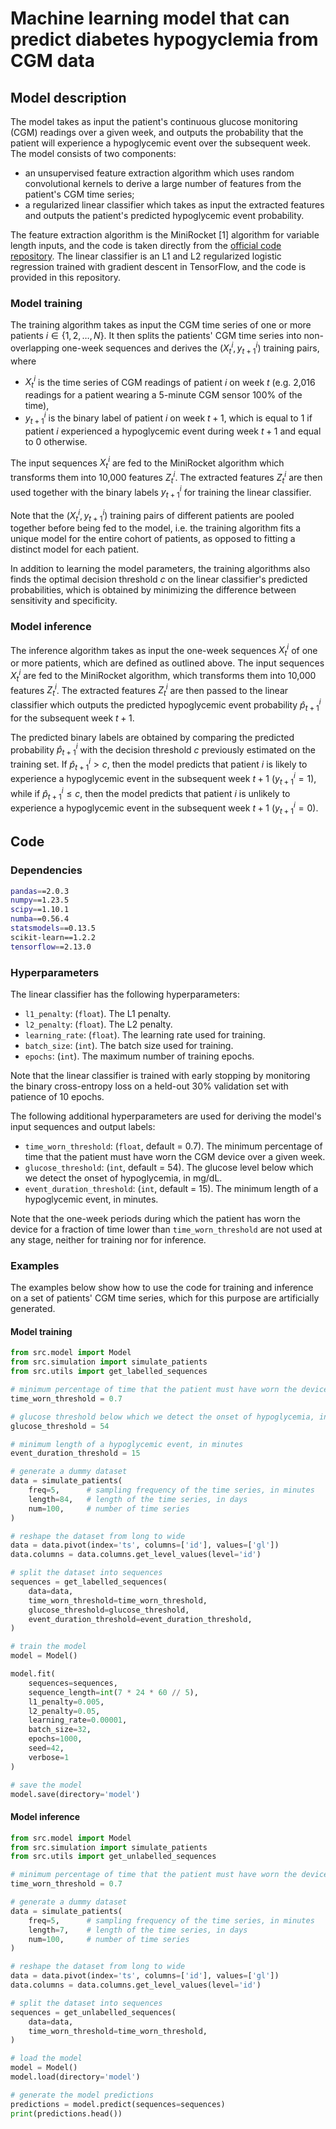 # Machine learning model that can predict diabetes hypogyclemia from CGM data

## Model description
The model takes as input the patient's continuous glucose monitoring (CGM) readings over a given week, 
and outputs the probability that the patient will experience a hypoglycemic event over the subsequent week.
The model consists of two components:
- an unsupervised feature extraction algorithm which uses random convolutional kernels to derive a large number
of features from the patient's CGM time series;
- a regularized linear classifier which takes as input the extracted features and outputs
the patient's predicted hypoglycemic event probability.

The feature extraction algorithm is the MiniRocket [1] algorithm for variable length inputs,
and the code is taken directly from the [official code repository](https://github.com/angus924/minirocket).
The linear classifier is an L1 and L2 regularized logistic regression trained with gradient descent in TensorFlow,
and the code is provided in this repository.

### Model training
The training algorithm takes as input the CGM time series of one or more patients $`i \in \{1, 2, \ldots, N\}`$.
It then splits the patients' CGM time series into non-overlapping one-week sequences and derives the $`(X^{i}_{t}, y^{i}_{t + 1})`$ training pairs, where

- $`X^{i}_{t}`$ is the time series of CGM readings of patient $`i`$ on week $`t`$ (e.g. 2,016 readings for a patient wearing a 5-minute CGM sensor 100% of the time),
- $`y^{i}_{t + 1}`$ is the binary label of patient $`i`$ on week $`t + 1`$, which is equal to 1 if patient $`i`$ experienced a hypoglycemic event during week $`t + 1`$ and equal to 0 otherwise.

The input sequences $`X^{i}_{t}`$ are fed to the MiniRocket algorithm which transforms them into 10,000 features $`Z^{i}_{t}`$.
The extracted features $`Z^{i}_{t}`$ are then used together with the binary labels $`y^{i}_{t + 1}`$ for training the linear classifier.

Note that the $`(X^{i}_{t}, y^{i}_{t + 1})`$ training pairs of different patients are pooled together before being fed to the model,
i.e. the training algorithm fits a unique model for the entire cohort of patients, as opposed to fitting a distinct model for each patient.

In addition to learning the model parameters, the training algorithms also finds the optimal decision threshold $`c`$ on the linear classifier's predicted probabilities,
which is obtained by minimizing the difference between sensitivity and specificity.

### Model inference
The inference algorithm takes as input the one-week sequences $`X^{i}_{t}`$ of one or more patients, which are defined as outlined above.
The input sequences $`X^{i}_{t}`$ are fed to the MiniRocket algorithm, which transforms them into 10,000 features $`Z^{i}_{t}`$.
The extracted features $`Z^{i}_{t}`$ are then passed to the linear classifier which outputs the predicted hypoglycemic event probability $`\hat{p}^{i}_{t + 1}`$ for the subsequent week $`t + 1`$.

The predicted binary labels are obtained by comparing the predicted probability $`\hat{p}^{i}_{t + 1}`$ with the decision threshold $`c`$ previously estimated on the training set.
If $`\hat{p}^{i}_{t + 1} > c`$, then the model predicts that patient $`i`$ is likely to experience a hypoglycemic event in the subsequent week $`t + 1`$ ($`y^{i}_{t + 1} = 1`$),
while if $`\hat{p}^{i}_{t + 1} \le c`$, then the model predicts that patient $`i`$ is unlikely to experience a hypoglycemic event in the subsequent week $`t + 1`$ ($`y^{i}_{t + 1} = 0`$).

## Code

### Dependencies

```bash
pandas==2.0.3
numpy==1.23.5
scipy==1.10.1
numba==0.56.4
statsmodels==0.13.5
scikit-learn==1.2.2
tensorflow==2.13.0
```

### Hyperparameters

The linear classifier has the following hyperparameters:

- `l1_penalty`: (`float`). The L1 penalty.
- `l2_penalty`: (`float`). The L2 penalty.
- `learning_rate`: (`float`). The learning rate used for training.
- `batch_size`: (`int`). The batch size used for training.
- `epochs`: (`int`). The maximum number of training epochs.

Note that the linear classifier is trained with early stopping by monitoring the binary cross-entropy loss on a held-out 30% validation set with patience of 10 epochs.

The following additional hyperparameters are used for deriving the model's input sequences and output labels:

- `time_worn_threshold`: (`float`, default = 0.7). The minimum percentage of time that the patient must have worn the CGM device over a given week.
- `glucose_threshold`: (`int`, default = 54). The glucose level below which we detect the onset of hypoglycemia, in mg/dL.
- `event_duration_threshold`: (`int`, default = 15). The minimum length of a hypoglycemic event, in minutes.

Note that the one-week periods during which the patient has worn the device for a fraction of time lower than `time_worn_threshold` are not used at any stage, neither for training nor for inference.

### Examples

The examples below show how to use the code for training and inference on a set of patients' CGM time series, which for this purpose are artificially generated.

#### Model training
```python
from src.model import Model
from src.simulation import simulate_patients
from src.utils import get_labelled_sequences

# minimum percentage of time that the patient must have worn the device over a given week
time_worn_threshold = 0.7

# glucose threshold below which we detect the onset of hypoglycemia, in mg/dL
glucose_threshold = 54

# minimum length of a hypoglycemic event, in minutes
event_duration_threshold = 15

# generate a dummy dataset
data = simulate_patients(
    freq=5,      # sampling frequency of the time series, in minutes
    length=84,   # length of the time series, in days
    num=100,     # number of time series
)

# reshape the dataset from long to wide
data = data.pivot(index='ts', columns=['id'], values=['gl'])
data.columns = data.columns.get_level_values(level='id')

# split the dataset into sequences
sequences = get_labelled_sequences(
    data=data,
    time_worn_threshold=time_worn_threshold,
    glucose_threshold=glucose_threshold,
    event_duration_threshold=event_duration_threshold,
)

# train the model
model = Model()

model.fit(
    sequences=sequences,
    sequence_length=int(7 * 24 * 60 // 5),
    l1_penalty=0.005,
    l2_penalty=0.05,
    learning_rate=0.00001,
    batch_size=32,
    epochs=1000,
    seed=42,
    verbose=1
)

# save the model
model.save(directory='model')
```
#### Model inference
```python
from src.model import Model
from src.simulation import simulate_patients
from src.utils import get_unlabelled_sequences

# minimum percentage of time that the patient must have worn the device over a given week
time_worn_threshold = 0.7

# generate a dummy dataset
data = simulate_patients(
    freq=5,      # sampling frequency of the time series, in minutes
    length=7,    # length of the time series, in days
    num=100,     # number of time series
)

# reshape the dataset from long to wide
data = data.pivot(index='ts', columns=['id'], values=['gl'])
data.columns = data.columns.get_level_values(level='id')

# split the dataset into sequences
sequences = get_unlabelled_sequences(
    data=data,
    time_worn_threshold=time_worn_threshold,
)

# load the model
model = Model()
model.load(directory='model')

# generate the model predictions
predictions = model.predict(sequences=sequences)
print(predictions.head())
```
